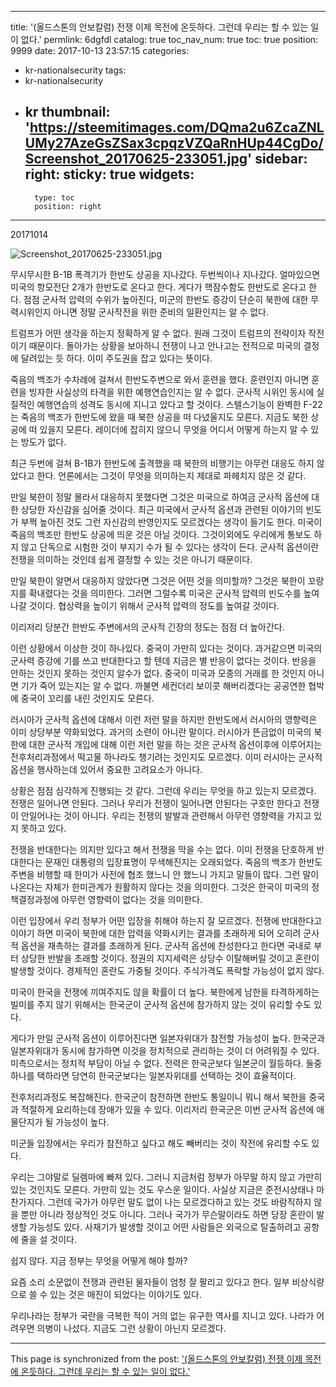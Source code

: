 
---
title: '(올드스톤의 안보칼럼) 전쟁 이제 목전에 온듯하다. 그런데 우리는 할 수 있는 일이 없다.'
permlink: 6dgfdl
catalog: true
toc_nav_num: true
toc: true
position: 9999
date: 2017-10-13 23:57:15
categories:
- kr-nationalsecurity
tags:
- kr-nationalsecurity
- kr
thumbnail: 'https://steemitimages.com/DQma2u6ZcaZNLUMy27AzeGsZSax3cpqzVZQaRnHUp44CgDo/Screenshot_20170625-233051.jpg'
sidebar:
    right:
        sticky: true
widgets:
    -
        type: toc
        position: right
---


20171014

![Screenshot_20170625-233051.jpg](https://steemitimages.com/DQma2u6ZcaZNLUMy27AzeGsZSax3cpqzVZQaRnHUp44CgDo/Screenshot_20170625-233051.jpg)

무시무시한 B-1B 폭격기가 한반도 상공을 지나갔다.  두번씩이나 지나갔다. 얼마있으면 미국의 항모전단 2개가 한반도로 온다고 한다. 게다가 핵잠수함도 한반도로 온다고 한다. 점점 군사적 압력의 수위가 높아진다, 미군의 한반도 증강이 단순히 북한에 대한 무력시위인지 아니면 정말 군사작전을 위한 준비의 일환인지는 알 수 없다.  

트럼프가 어떤 생각을 하는지 정확하게 알 수 없다. 원래 그것이 트럼프의 전략이자 작전이기  때문이다. 돌아가는 상황을 보아하니 전쟁이 나고 안나고는 전적으로 미국의 결정에 달려있는 듯 하다. 이미 주도권을 잡고 있다는 뜻이다. 

죽음의 백조가 수차례에 걸쳐서 한반도주변으로 와서 훈련을 했다. 훈련인지 아니면 훈련을 빙자한 사실상의 타격을 위한 예행연습인지는 알 수 없다. 군사적 시위인 동시에 실질적인 예행연습의 성격도 동시에 지니고 았다고 할 것이다. 스텔스기능이 완벽한  F-22는 죽음의 백조가 한반도에 왔을 때 북한 상공을 떠 다녔울지도 모른다. 지금도 북한 상공에 떠 있을지 모른다. 레이더에 잡히지 않으니 무엇을 어디서 어떻게 하는지 알 수 있는 방도가 없다. 

최근 두번에 걸쳐 B-1B가 한반도에 출격했을 때 북한의 비행기는 아무런 대응도 하지 않았다고 한다. 언론에서는  그것이 무엇을 의미하는지 제대로 파헤치지 않은 것 같다. 

만일 북한이 정말 몰라서 대응하지 못했다면 그것은 미국으로 하여금 군사적 옵션에 대한 상당한 자신감을 심어줄 것이다. 최근 미국에서 군사적 옵션과 관련된 이야기의 빈도가 부쩍 높아진 것도 그런 자신감의 반영인지도 모르겠다는 생각이 들기도 한다.  미국이 죽음의 백조만 한반도 상공에 띄운 것은 아닐 것이다. 그것이외에도 우리에게 통보도 하지 않고 단독으로 시험한 것이 부지기 수가 될 수 있다는 생각이 든다. 군사적 옵션이란 전쟁을 의미하는 것인데 쉽게 결정할 수 있는 것은 아니기 때문이다.

만일 북한이 알면서 대응하지 않았다면 그것은 어떤 것을 의미할까? 그것은 북한이 꼬랑지를 확내렸다는 것을 의미한다. 그러면 그럴수록 미국은 군사적 압력의 빈도수를 높여나갈 것이다. 협상력을 높이기 위해서 군사적 압력의 정도를 높여갈 것이다. 

이리저리 당분간 한반도 주변에서의 군사적 긴장의 정도는 점점 더 높아간다.

이런 상황에서 이상한 것이 하나있다. 중국이 가만히 있다는 것이다. 과거같으면 미국의 군사력 증강에 기를 쓰고 반대한다고 할 텐데 지금은 별 반응이 없다는 것이다. 반응을 안하는 것인지 못하는 것인지 알수가 없다. 중국이 미국과 모종의 거래를 한 것인지 아니면 기가 죽어 있는지는 알 수 없다. 까불면 세컨더리 보이콧 해버리겠다는 공공연한 협박에 중국이 꼬리를 내린 것인지도 모른다. 

러시아가 군사적 옵션에 대해서 이런 저런 말을 하지만 한반도에서 러시아의 영향력은 이미 상당부분 약화되었다. 과거의 소련이 아니란 말이다. 러시아가 뜬금없이 미국의 북한에 대한 군사적 개입에 대해 이런 저런 말을 하는 것은 군사적 옵션이후에 이루어지는 전후처리과정에서 떡고물 하나라도 챙기려는 것인지도 모르겠다. 이미 러시아는 군사적 옵션을 행사하는데 있어서 중요한 고려요소가 아니다.

상황은 점점 심각하게 진행되는 것 같다. 그런데 우리는 무엇을 하고 있는지 모르겠다. 전쟁은 일어나면 안된다. 그러나 우리가 전쟁이 일어나면 안된다는 구호만 한다고 전쟁이 안일어나는 것이 아니다. 우리는 전쟁의 발발과 관련해서 아무런 영향력을 가지고 있지 못하고 있다. 

 
전쟁을 반대한다는 의지만 있다고 해서 전쟁을 막을 수는 없다. 이미 전쟁을 단호하게 반대한다는 문재인 대통령의 입장표명이 무색해진지는 오래되었다. 죽음의 백조가 한반도 주변을 비행할 때 한미가 사전에 협조 했느니 안 했느니 가지고 말들이 많다. 그런 말이 나온다는 자체가 한미관계가 원활하지 않다는 것을 의미한다. 그것은 한국이 미국의 정책결정과정에 아무런 영향력이 없다는 것을 의미한다.

이런 입장에서 우리 정부가 어떤 입장을 취해야 하는지 잘 모르겠다. 전쟁에 반대한다고 이야기 하면 미국이 북한에 대한 압력을 약화시키는 결과를 초래하게 되어 오히려 군사적 옵션을 재촉하는 결과를 초래하게 된다. 군사적 옵션에 찬성한다고 한다면 국내로 부터 상당한 반발을 초래할 것이다. 정권의 지지세력은 상당수 이탈해버릴 것이고 혼란이 발생할 것이다. 경제적인 혼란도 가중될 것이다. 주식가격도 폭락할 가능성이 없지 않다.

미국이 한국을 전쟁에 끼여주지도 않을 확률이 더 높다. 북한에게 남한을 타격하게하는 빌미를 주지 않기 위해서는 한국군이 군사적 옵션에 참가하지 않는 것이 유리할 수도 있다. 

게다가 만일 군사적 옵션이 이루어진다면 일본자위대가 참전할 가능성이 높다. 한국군과 일본자위대가 동시에 참가하면 이것을 정치적으로 관리하는 것이 더 어려워질 수 있다. 미측으로서는 정치적 부담이 아닐 수 없다. 전력은 한국군보다  일본군이 월등하다. 둘중 하나를 택하라면 당연히 한국군보다는 일본자위대를 선택하는 것이 효율적이다. 

전후처리과정도 복잡해진다. 한국군이 참전하면 한반도 통일이니 뭐니 해서 북한을 중국과 적절하게 요리하는데 장애가 있을 수 있다. 이리저리 한국군은 이번 군사적 옵션에 애물단지가 될 가능성이 높다. 

미군들 입장에서는 우리가 참전하고 싶다고 해도 빼버리는 것이 작전에 유리할 수도 있다.

우리는 그야말로 딜렘마에 빠져 있다. 그러니 지금처럼 정부가 아무말 하지 않고 가만히 있는 것인지도 모른다. 가만히 있는 것도 우스운 일이다. 사실상 지금은 준전시상태나 마찬가지다. 그런데 국가가 아무런 말도 없이 나는 모르겠다하고 있는 것도 바람직하지 않을 뿐만 아니라 정상적인 것도 아니다. 그러나 국가가 무슨말이라도 하면 당장 혼란이 발생할 가능성도 있다. 사재기가 발생할 것이고 어떤 사람들은 외국으로 탈출하려고 공항에 줄을 설 것이다. 

쉽지 않다. 지금 정부는 무엇을 어떻게 해야 할까?

요즘 소리 소문없이 전쟁과 관련된 물자들이 엄청 잘 팔리고 있다고 한다. 일부 비상식량으로 쓸 수 있는 것은 매진이 되었다는 이야기도 있다. 

우리나라는 정부가 국란을 극복한 적이 거의 없는 유구한 역사를 지니고 있다. 나라가 어려우면 의병이 나섰다. 지금도 그런 상황이 아닌지 모르겠다.

- - -

This page is synchronized from the post: ['(올드스톤의 안보칼럼) 전쟁 이제 목전에 온듯하다. 그런데 우리는 할 수 있는 일이 없다.'](https://steemit.com/@oldstone/6dgfdl)
